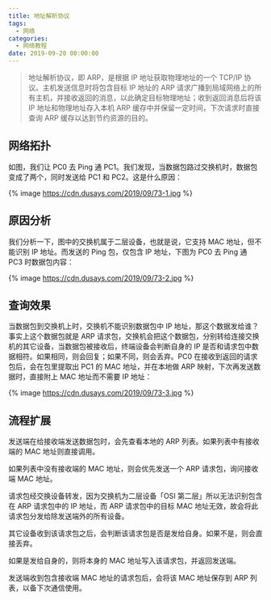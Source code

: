 ```yaml
---
title: 地址解析协议
tags:
  - 网络
categories:
  - 网络教程
date: 2019-09-20 00:00:00
---
```


> 地址解析协议，即 ARP，是根据 IP 地址获取物理地址的一个 TCP/IP 协议。主机发送信息时将包含目标 IP 地址的 ARP 请求广播到局域网络上的所有主机，并接收返回的消息，以此确定目标物理地址；收到返回消息后将该 IP 地址和物理地址存入本机 ARP 缓存中并保留一定时间，下次请求时直接查询 ARP 缓存以达到节约资源的目的。

<!-- more -->

## 网络拓扑

如图，我们让 PC0 去 Ping 通 PC1。我们发现，当数据包路过交换机时，数据包变成了两个，同时发送给 PC1 和 PC2。这是什么原因：

{% image https://cdn.dusays.com/2019/09/73-1.jpg %}

## 原因分析

我们分析一下，图中的交换机属于二层设备，也就是说，它支持 MAC 地址，但不能识别 IP 地址。而发送的 Ping 包，仅包含 IP 地址，下图为 PC0 去 Ping 通 PC3 时数据包内容：

{% image https://cdn.dusays.com/2019/09/73-2.jpg %}

## 查询效果

当数据包到交换机上时，交换机不能识别数据包中 IP 地址，那这个数据发给谁？事实上这个数据包就是 ARP 请求包，交换机会把这个数据包，分别转给连接交换机的其它设备，当数据包被接收后，终端设备会判断自身的 IP 是否和请求包中数据相符。如果相同，则会回复；如果不同，则会丢弃。PC0 在接收到返回的请求包后，会在包里提取出 PC1 的 MAC 地址，并在本地做 ARP 映射，下次再发送数据时，直接附上 MAC 地址而不需要 IP 地址：

{% image https://cdn.dusays.com/2019/09/73-3.jpg %}

## 流程扩展

发送端在给接收端发送数据包时，会先查看本地的 ARP 列表。如果列表中有接收端的 MAC 地址则直接调用。

如果列表中没有接收端的 MAC 地址，则会优先发送一个 ARP 请求包，询问接收端 MAC 地址。

请求包经交换设备转发，因为交换机为二层设备「OSI 第二层」所以无法识别包含在 ARP 请求包中的 IP 地址，而 ARP 请求包中的目标 MAC 地址无效，故会将此请求包分发给除发送端外的所有设备。

其它设备收到该请求包之后，会判断该请求包是否是发给自身。如果不是，则会直接丢弃。

如果是发给自身的，则将本身的 MAC 地址写入该请求包，并返回发送端。

发送端收到包含接收端 MAC 地址的请求包后，会将该 MAC 地址保存到 ARP 列表，以备下次通信使用。